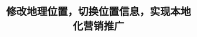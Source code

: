 ---
layout: default
title:  修改地理位置，切换位置信息，实现本地化营销推广
description: 。
canonical_url: 'https://tggsearch.org/docs/change-location.html'
categories: [ account ]
---